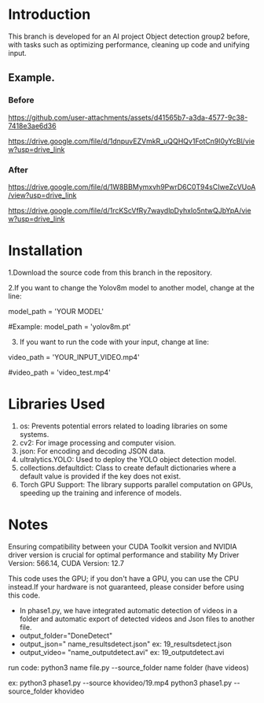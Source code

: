 # Introduction

This branch is developed for an AI project Object detection group2 before, with tasks such as optimizing performance, cleaning up code and unifying input.

## Example.

### Before


https://github.com/user-attachments/assets/d41565b7-a3da-4577-9c38-7418e3ae6d36

https://drive.google.com/file/d/1dnpuvEZVmkR_uQQHQv1FotCn9l0yYcBl/view?usp=drive_link



### After
https://drive.google.com/file/d/1W8BBMymxvh9PwrD6C0T94sCIweZcVUoA/view?usp=drive_link

https://drive.google.com/file/d/1rcKScVfRy7waydlpDyhxIo5ntwQJbYpA/view?usp=drive_link


# Installation

 1.Download the source code from this branch in the repository.
 
 2.If you want to change the Yolov8m model to another model, change at the line:


model_path = 'YOUR MODEL'

#Example: model_path = 'yolov8m.pt'    

 3. If you want to run the code with your input, change at line:


video_path = 'YOUR_INPUT_VIDEO.mp4'

#video_path = 'video_test.mp4'   


# Libraries Used
1. os: Prevents potential errors related to loading libraries on some systems.
2. cv2: For image processing and computer vision.
3. json: For encoding and decoding JSON data.
4. ultralytics.YOLO: Used to deploy the YOLO object detection model.
5. collections.defaultdict: Class to create default dictionaries where a default value is provided if the key does not exist.
6. Torch GPU Support: The library supports parallel computation on GPUs, speeding up the training and inference of models.


# Notes
Ensuring compatibility between your CUDA Toolkit version and NVIDIA driver version is crucial for optimal performance and stability
My      Driver Version: 566.14,  CUDA Version: 12.7

This code uses the GPU; if you don't have a GPU, you can use the CPU instead.If your hardware is not guaranteed, please consider before using this code.

+ In phase1.py, we have integrated automatic detection of videos in a folder and automatic export of detected videos and Json files to another file.
+ output_folder="DoneDetect"
+ output_json=" name_resultsdetect.json"
  ex: 19_resultsdetect.json
+ output_video= "name_outputdetect.avi"
  ex: 19_outputdetect.avi

run code:
  python3 name file.py --source_folder name folder (have videos)
  
  ex: python3 phase1.py --source khovideo/19.mp4 
      python3 phase1.py --source_folder khovideo
  




